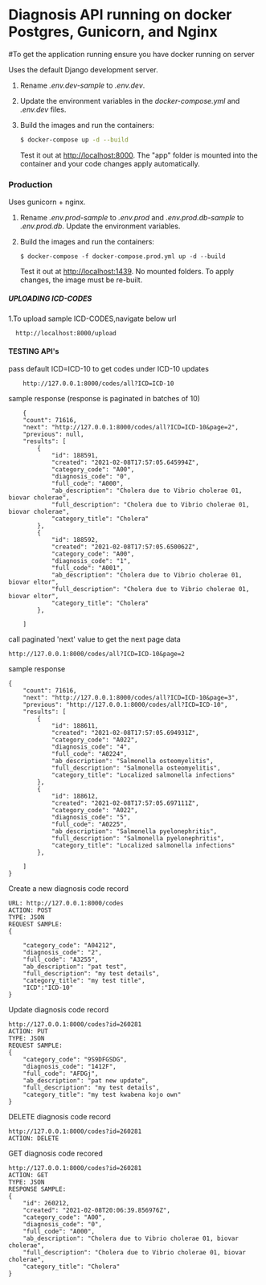 # Diagnosis API running on docker Postgres, Gunicorn, and Nginx


#To get the application running ensure you have docker running on server

Uses the default Django development server.

1. Rename *.env.dev-sample* to *.env.dev*.
2. Update the environment variables in the *docker-compose.yml* and *.env.dev* files.
3. Build the images and run the containers:

    ```sh
    $ docker-compose up -d --build
    ```

    Test it out at [http://localhost:8000](http://localhost:8000). The "app" folder is mounted into the container and your code changes apply automatically.

### Production

Uses gunicorn + nginx.

1. Rename *.env.prod-sample* to *.env.prod* and *.env.prod.db-sample* to *.env.prod.db*. Update the environment variables.
2. Build the images and run the containers:

    ```
    $ docker-compose -f docker-compose.prod.yml up -d --build
    ```

    Test it out at [http://localhost:1439](http://localhost:1337). No mounted folders. To apply changes, the image must be re-built.
    
#####  UPLOADING ICD-CODES  
 1.To upload sample ICD-CODES,navigate below url
  ```
    http://localhost:8000/upload
```

#### TESTING API's
pass default ICD=ICD-10 to get codes under ICD-10 updates
```
    http://127.0.0.1:8000/codes/all?ICD=ICD-10
```
sample response (response is paginated in batches of 10)
```
    {
    "count": 71616,
    "next": "http://127.0.0.1:8000/codes/all?ICD=ICD-10&page=2",
    "previous": null,
    "results": [
        {
            "id": 188591,
            "created": "2021-02-08T17:57:05.645994Z",
            "category_code": "A00",
            "diagnosis_code": "0",
            "full_code": "A000",
            "ab_description": "Cholera due to Vibrio cholerae 01, biovar cholerae",
            "full_description": "Cholera due to Vibrio cholerae 01, biovar cholerae",
            "category_title": "Cholera"
        },
        {
            "id": 188592,
            "created": "2021-02-08T17:57:05.650062Z",
            "category_code": "A00",
            "diagnosis_code": "1",
            "full_code": "A001",
            "ab_description": "Cholera due to Vibrio cholerae 01, biovar eltor",
            "full_description": "Cholera due to Vibrio cholerae 01, biovar eltor",
            "category_title": "Cholera"
        },
       
    ]
```
call paginated 'next' value to get the next page data

```
http://127.0.0.1:8000/codes/all?ICD=ICD-10&page=2
```
sample response

```
{
    "count": 71616,
    "next": "http://127.0.0.1:8000/codes/all?ICD=ICD-10&page=3",
    "previous": "http://127.0.0.1:8000/codes/all?ICD=ICD-10",
    "results": [
        {
            "id": 188611,
            "created": "2021-02-08T17:57:05.694931Z",
            "category_code": "A022",
            "diagnosis_code": "4",
            "full_code": "A0224",
            "ab_description": "Salmonella osteomyelitis",
            "full_description": "Salmonella osteomyelitis",
            "category_title": "Localized salmonella infections"
        },
        {
            "id": 188612,
            "created": "2021-02-08T17:57:05.697111Z",
            "category_code": "A022",
            "diagnosis_code": "5",
            "full_code": "A0225",
            "ab_description": "Salmonella pyelonephritis",
            "full_description": "Salmonella pyelonephritis",
            "category_title": "Localized salmonella infections"
        },
      
    ]
}
```
Create a new diagnosis code record

```
URL: http://127.0.0.1:8000/codes
ACTION: POST
TYPE: JSON
REQUEST SAMPLE: 
{

    "category_code": "A04212",
    "diagnosis_code": "2",
    "full_code": "A3255",
    "ab_description": "pat test",
    "full_description": "my test details",
    "category_title": "my test title",
    "ICD":"ICD-10"
}

```
Update diagnosis code record

```
http://127.0.0.1:8000/codes?id=260281
ACTION: PUT
TYPE: JSON
REQUEST SAMPLE: 
{
    "category_code": "9S9DFGSDG",
    "diagnosis_code": "1412F",
    "full_code": "AFDGj",
    "ab_description": "pat new update",
    "full_description": "my test details",
    "category_title": "my test kwabena kojo own"
}

```
DELETE diagnosis code record
```
http://127.0.0.1:8000/codes?id=260281
ACTION: DELETE
```

GET diagnosis code recored

```
http://127.0.0.1:8000/codes?id=260281
ACTION: GET
TYPE: JSON
RESPONSE SAMPLE: 
{
    "id": 260212,
    "created": "2021-02-08T20:06:39.856976Z",
    "category_code": "A00",
    "diagnosis_code": "0",
    "full_code": "A000",
    "ab_description": "Cholera due to Vibrio cholerae 01, biovar cholerae",
    "full_description": "Cholera due to Vibrio cholerae 01, biovar cholerae",
    "category_title": "Cholera"
}

```
